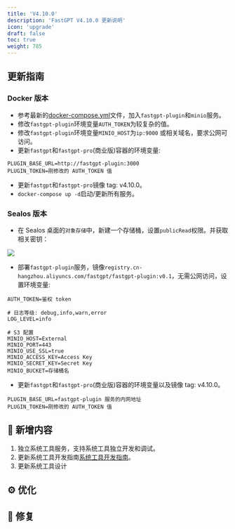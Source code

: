 ```yaml
---
title: 'V4.10.0'
description: 'FastGPT V4.10.0 更新说明'
icon: 'upgrade'
draft: false
toc: true
weight: 785
---
```


## 更新指南

### Docker 版本

- 参考最新的[docker-compose.yml](https://github.com/labring/FastGPT/blob/main/deploy/docker/docker-compose-pgvector.yml)文件，加入`fastgpt-plugin`和`minio`服务。
- 修改`fastgpt-plugin`环境变量`AUTH_TOKEN`为较复杂的值。
- 修改`fastgpt-plugin`环境变量`MINIO_HOST`为`ip:9000` 或相关域名，要求公网可访问。
- 更新`fastgpt`和`fastgpt-pro`(商业版)容器的环境变量:

```
PLUGIN_BASE_URL=http://fastgpt-plugin:3000
PLUGIN_TOKEN=刚修改的 AUTH_TOKEN 值
```
- 更新`fastgpt`和`fastgpt-pro`镜像 tag: v4.10.0。
- `docker-compose up -d`启动/更新所有服务。

### Sealos 版本

- 在 Sealos 桌面的`对象存储`中，新建一个存储桶，设置`publicRead`权限。并获取相关密钥：

![](/imgs/sealos-s3.png)

- 部署`fastgpt-plugin`服务，镜像`registry.cn-hangzhou.aliyuncs.com/fastgpt/fastgpt-plugin:v0.1`，无需公网访问，设置环境变量:

```
AUTH_TOKEN=鉴权 token

# 日志等级: debug,info,warn,error
LOG_LEVEL=info

# S3 配置
MINIO_HOST=External
MINIO_PORT=443
MINIO_USE_SSL=true
MINIO_ACCESS_KEY=Access Key
MINIO_SECRET_KEY=Secret Key
MINIO_BUCKET=存储桶名
```

- 更新`fastgpt`和`fastgpt-pro`(商业版)容器的环境变量以及镜像 tag: v4.10.0。

```
PLUGIN_BASE_URL=fastgpt-plugin 服务的内网地址
PLUGIN_TOKEN=刚修改的 AUTH_TOKEN 值
```

## 🚀 新增内容

1. 独立系统工具服务，支持系统工具独立开发和调试。
2. 更新系统工具开发指南[系统工具开发指南](/docs/guide/plugins/dev_system_tool/)。
3. 更新系统工具设计
## ⚙️ 优化


## 🐛 修复
